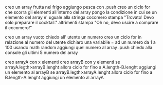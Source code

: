 <!-- !Lista -->
<!-- Descrizione:
Abbiamo un frigorifero pieno di frutta: 'banana', 'mela', 'pera', 'ciliegia', 'arancia', 'mandarino', 'cocomero', 'limone', 'fragola'  
C'è anche una pesca sul tavolo, la mettiamo nel frigo.
Stasera dobbiamo fare un cocktail a base di cocomero: ce l'abbiamo o no in frigo?
Fasi
1. creare l'array con la frutta del frigorifero
2. aggiungere la pesca all'array della frutta
3. verificare se nell'array di frutta c'è il cocomero:
   - se c'è stampiamo: "Trovato! Devo solo preparare il cocktail."
   - se non lo trovo: "Oh no, devo uscire a comprare il cocomero!" -->

creo un array frutta nel frigo 
aggiungo pesca con .push
creo un ciclo for che scorra gli elementi all'interno del array 
     pongo la condizione in cui se un elemento del array e' uguale alla stringa cocomero stampa "Trovato! Devo solo preparare il cocktail."
     altrimenti stampa "Oh no, devo uscire a comprare il cocomero!"

<!--! Tail -->
<!-- Creiamo  un array chiedendo all'utente quanti elementi dovrà contenere e
generando tanti numeri casuali (compresi nell'intervallo da 1 a 100) per quanti sono gli elementi da inserire.
Stampiamo poi gli ultimi 5 elementi dell'Array -->

creo un array vuoto 
chiedo all' utente un numero
creo un ciclo for in relazione al numero del utente
      dichiaro una variabile = ad un numero da 1 a 100 usando math random
      aggiungi quel numero al array .push
      chiedo alla console gli ultimi 5 numero del array

<!--! Bonus -->
<!-- Crea due array che hanno un numero di elementi diversi.
Aggiungi elementi all’array che ha meno elementi fino a quando ne avrà tanti quanti l’altro. -->

creo arrayA con x elementi
creo arrayB con y elementi
se arrayA.legth>arrayB.lenght allora 
     ciclo for fino a A.length-B.lenght
        aggiungi un elemento al arrayB
se arrayB.legth>arrayA.lenght allora 
     ciclo for fino a B.length-A.lenght
        aggiungi un elemento al arrayA